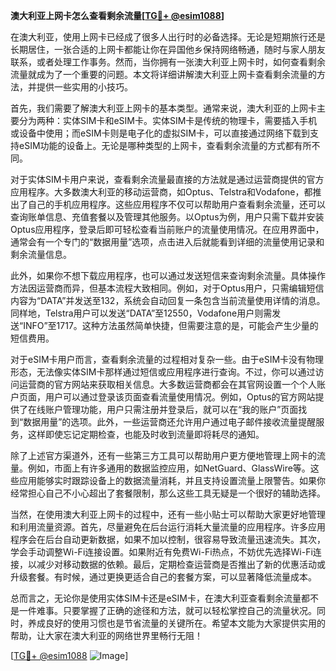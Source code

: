 **澳大利亚上网卡怎么查看剩余流量[[TG💪+ @esim1088](https://t.me/s/esim1088)]**

在澳大利亚，使用上网卡已经成了很多人出行时的必备选择。无论是短期旅行还是长期居住，一张合适的上网卡都能让你在异国他乡保持网络畅通，随时与家人朋友联系，或者处理工作事务。然而，当你拥有一张澳大利亚上网卡时，如何查看剩余流量就成为了一个重要的问题。本文将详细讲解澳大利亚上网卡查看剩余流量的方法，并提供一些实用的小技巧。

首先，我们需要了解澳大利亚上网卡的基本类型。通常来说，澳大利亚的上网卡主要分为两种：实体SIM卡和eSIM卡。实体SIM卡是传统的物理卡，需要插入手机或设备中使用；而eSIM卡则是电子化的虚拟SIM卡，可以直接通过网络下载到支持eSIM功能的设备上。无论是哪种类型的上网卡，查看剩余流量的方式都有所不同。

对于实体SIM卡用户来说，查看剩余流量最直接的方法就是通过运营商提供的官方应用程序。大多数澳大利亚的移动运营商，如Optus、Telstra和Vodafone，都推出了自己的手机应用程序。这些应用程序不仅可以帮助用户查看剩余流量，还可以查询账单信息、充值套餐以及管理其他服务。以Optus为例，用户只需下载并安装Optus应用程序，登录后即可轻松查看当前账户的流量使用情况。在应用界面中，通常会有一个专门的“数据用量”选项，点击进入后就能看到详细的流量使用记录和剩余流量信息。

此外，如果你不想下载应用程序，也可以通过发送短信来查询剩余流量。具体操作方法因运营商而异，但基本流程大致相同。例如，对于Optus用户，只需编辑短信内容为“DATA”并发送至132，系统会自动回复一条包含当前流量使用详情的消息。同样地，Telstra用户可以发送“DATA”至12550，Vodafone用户则需发送“INFO”至1717。这种方法虽然简单快捷，但需要注意的是，可能会产生少量的短信费用。

对于eSIM卡用户而言，查看剩余流量的过程相对复杂一些。由于eSIM卡没有物理形态，无法像实体SIM卡那样通过短信或应用程序进行查询。不过，你可以通过访问运营商的官方网站来获取相关信息。大多数运营商都会在其官网设置一个个人账户页面，用户可以通过登录该页面查看流量使用情况。例如，Optus的官方网站提供了在线账户管理功能，用户只需注册并登录后，就可以在“我的账户”页面找到“数据用量”的选项。此外，一些运营商还允许用户通过电子邮件接收流量提醒服务，这样即使忘记定期检查，也能及时收到流量即将耗尽的通知。

除了上述官方渠道外，还有一些第三方工具可以帮助用户更方便地管理上网卡的流量。例如，市面上有许多通用的数据监控应用，如NetGuard、GlassWire等。这些应用能够实时跟踪设备上的数据流量消耗，并且支持设置流量上限警告。如果你经常担心自己不小心超出了套餐限制，那么这些工具无疑是一个很好的辅助选择。

当然，在使用澳大利亚上网卡的过程中，还有一些小贴士可以帮助大家更好地管理和利用流量资源。首先，尽量避免在后台运行消耗大量流量的应用程序。许多应用程序会在后台自动更新数据，如果不加以控制，很容易导致流量迅速流失。其次，学会手动调整Wi-Fi连接设置。如果附近有免费Wi-Fi热点，不妨优先选择Wi-Fi连接，以减少对移动数据的依赖。最后，定期检查运营商是否推出了新的优惠活动或升级套餐。有时候，通过更换更适合自己的套餐方案，可以显著降低流量成本。

总而言之，无论你是使用实体SIM卡还是eSIM卡，在澳大利亚查看剩余流量都不是一件难事。只要掌握了正确的途径和方法，就可以轻松掌控自己的流量状况。同时，养成良好的使用习惯也是节省流量的关键所在。希望本文能为大家提供实用的帮助，让大家在澳大利亚的网络世界里畅行无阻！

[[TG💪+ @esim1088](https://t.me/s/esim1088) ![Image](https://i.postimg.cc/4NQfJmqS/Snipaste-2025-05-13-00-14-12.png)]